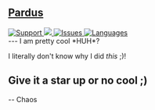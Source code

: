 ## [Pardus](https://discordapp.com/oauth2/authorize?client_id=610059853259341824&scope=bot&permissions=8)
<a href="https://discord.gg/asjkfp8">
    <img src="https://img.shields.io/discord/613347362705768461.svg?colorB=Blue&logo=discord&label=Support&style=for-the-badge" alt="Support">
</a><a href="https://github.com/ChaosPhoe/Pardus/blob/master/LICENSE"><img src="https://img.shields.io/github/license/ChaosPhoe/Pardus.svg?style=for-the-badge"></a><a href="https://github.com/Sparky-Discord-Bot/Sparky/issues">
  <img src="https://img.shields.io/github/issues/ChaosPhoe/Pardus.svg?style=for-the-badge" alt="Issues"></a><a href="https://github.com/Sparky-Discord-Bot/Sparky">
   <img src="https://img.shields.io/github/languages/top/ChaosPhoe/Pardus.svg?colorB=Yellow&style=for-the-badge" alt="Languages">
</a>

<br>
---
I am pretty cool *HUH*?

I literally don't know why I did *this* ;)!

**Give it a star up or no cool ;)**
---

-- Chaos